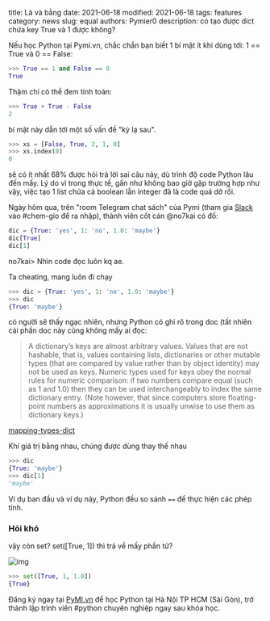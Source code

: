 title: Là và bằng
date: 2021-06-18
modified: 2021-06-18
tags: features
category: news
slug: equal
authors: Pymier0
description: có tạo được dict chứa key True và 1 được không?

Nếu học Python tại Pymi.vn, chắc chắn bạn biết 1 bí mật ít khi dùng tới: 1 == True và 0 == False:

```py
>>> True == 1 and False == 0
True
```

Thậm chí có thể đem tính toán:

```py
>>> True + True - False
2
```

bí mật này dẫn tới một số vấn đề "kỳ lạ sau".

```py
>>> xs = [False, True, 2, 1, 0]
>>> xs.index(0)
0
```

sẽ có ít nhất 68% được hỏi trả lời sai câu này, dù trình độ code Python lâu đến mấy.
Lý do vì trong thực tế, gần như không bao giờ gặp trường hợp như vậy, việc tạo 1 list chứa cả boolean lẫn integer đã là code quá dở rồi.


Ngày hôm qua, trên "room Telegram chat sách" của Pymi (tham gia [Slack](https://invite.pymi.vn) vào #chem-gio để ra nhập), thành viên cốt cán @no7kai có đố:

```py
dic = {True: 'yes', 1: 'no', 1.0: 'maybe'}
dic[True]
dic[1]
```

no7kai>  Nhìn code đọc luôn kq ae.

Ta cheating, mang luôn đi chạy
```py
>>> dic = {True: 'yes', 1: 'no', 1.0: 'maybe'}
>>> dic
{True: 'maybe'}
```

có người sẽ thấy ngạc nhiên, nhưng Python có ghi rõ trong doc (tất nhiên cái phần doc này cũng không mấy ai đọc:

> A dictionary’s keys are almost arbitrary values. Values that are not hashable, that is, values containing lists, dictionaries or other mutable types (that are compared by value rather than by object identity) may not be used as keys. Numeric types used for keys obey the normal rules for numeric comparison: if two numbers compare equal (such as 1 and 1.0) then they can be used interchangeably to index the same dictionary entry. (Note however, that since computers store floating-point numbers as approximations it is usually unwise to use them as dictionary keys.)

[mapping-types-dict](https://docs.python.org/3/library/stdtypes.html#mapping-types-dict)

Khi giá trị bằng nhau, chúng được dùng thay thế nhau

```py
>>> dic
{True: 'maybe'}
>>> dic[1]
'maybe'
```

Ví dụ ban đầu và ví dụ này, Python đều so sánh `==` để thực hiện các phép tính.

### Hỏi khó
vậy còn set? set([True, 1]) thì trả về mấy phần tử?

![img](https://images.unsplash.com/photo-1542134377-e67fbf4ca699?crop=entropy&cs=tinysrgb&fit=max&fm=jpg&ixid=MnwyMzI1MzN8MHwxfHJhbmRvbXx8fHx8fHx8fDE2MjM5ODE1ODM&ixlib=rb-1.2.1&q=80&w=600)

```py
>>> set([True, 1, 1.0])
{True}
```

Đăng ký ngay tại [PyMI.vn](https://pymi.vn) để học Python tại Hà Nội TP HCM (Sài Gòn),
trở thành lập trình viên #python chuyên nghiệp ngay sau khóa học.
